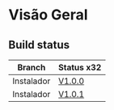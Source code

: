 # Visão Geral

## Build status

| Branch | Status x32 |
|---|---|
| Instalador | [V1.0.0](https://drive.google.com/file/d/18-6CQtgzd6e5ygZAUrV14Mi4VRuZFUMQ/view?usp=sharing) | 
| Instalador | [V1.0.1](https://drive.google.com/file/d/1Xg9Nm4MpLZriXbcZNYUsn3rBXrSH6X25/view?usp=sharing) | 
